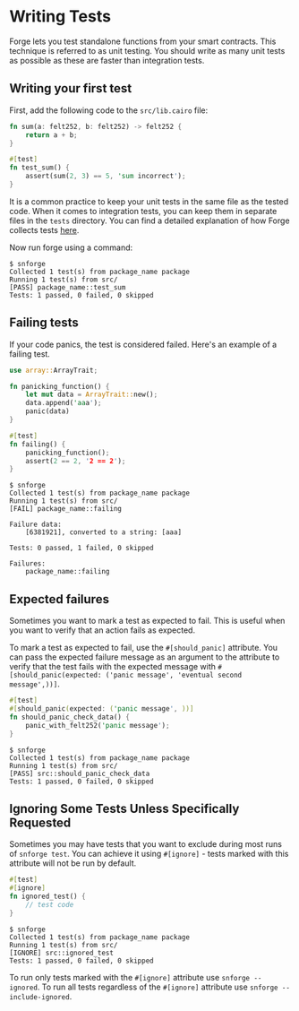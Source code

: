 # Writing Tests

Forge lets you test standalone functions from your smart contracts. This technique is referred to as unit testing. You
should write as many unit tests as possible as these are faster than integration tests.

## Writing your first test

First, add the following code to the `src/lib.cairo` file:

```rust
fn sum(a: felt252, b: felt252) -> felt252 {
    return a + b;
}

#[test]
fn test_sum() {
    assert(sum(2, 3) == 5, 'sum incorrect');
}
```

It is a common practice to keep your unit tests in the same file as the tested code. 
When it comes to integration tests, you can keep them in separate files in the `tests` directory.
You can find a detailed explanation of how Forge collects tests [here](test-collection.md).

Now run forge using a command:

```shell
$ snforge
Collected 1 test(s) from package_name package
Running 1 test(s) from src/
[PASS] package_name::test_sum
Tests: 1 passed, 0 failed, 0 skipped
```

## Failing tests

If your code panics, the test is considered failed. Here's an example of a failing test.

```rust
use array::ArrayTrait;

fn panicking_function() {
    let mut data = ArrayTrait::new();
    data.append('aaa');
    panic(data)
}

#[test]
fn failing() {
    panicking_function();
    assert(2 == 2, '2 == 2');
}
```

```shell
$ snforge
Collected 1 test(s) from package_name package
Running 1 test(s) from src/
[FAIL] package_name::failing

Failure data:
    [6381921], converted to a string: [aaa]

Tests: 0 passed, 1 failed, 0 skipped

Failures:
    package_name::failing
```

## Expected failures

Sometimes you want to mark a test as expected to fail. This is useful when you want to verify that an action fails as
expected.

To mark a test as expected to fail, use the `#[should_panic]` attribute. You can pass the expected failure message as an
argument to the attribute to verify that the test fails with the expected message
with `#[should_panic(expected: ('panic message', 'eventual second message',))]`.

```rust
#[test]
#[should_panic(expected: ('panic message', ))]
fn should_panic_check_data() {
    panic_with_felt252('panic message');
}
```

```shell
$ snforge
Collected 1 test(s) from package_name package
Running 1 test(s) from src/
[PASS] src::should_panic_check_data
Tests: 1 passed, 0 failed, 0 skipped
```

## Ignoring Some Tests Unless Specifically Requested

Sometimes you may have tests that you want to exclude during most runs of `snforge test`.
You can achieve it using `#[ignore]` - tests marked with this attribute will not be run by default.

```rust
#[test]
#[ignore]
fn ignored_test() {
    // test code
}
```

```shell
$ snforge
Collected 1 test(s) from package_name package
Running 1 test(s) from src/
[IGNORE] src::ignored_test
Tests: 1 passed, 0 failed, 0 skipped
```

To run only tests marked with the  `#[ignore]` attribute use `snforge --ignored`. 
To run all tests regardless of the `#[ignore]` attribute use `snforge --include-ignored`.
